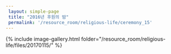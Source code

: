 ```yaml
--- 
 layout: simple-page 
 title: "2016년 후원의 밤"
 permalink: '/resource_room/religious-life/ceremony_15'
--- 
```

{% include image-gallery.html folder="/resource_room/religious-life/files/20170115/" %}